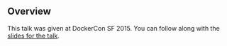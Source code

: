 <!--
{
"name" : "enabling-microservices-orbitz",
"version" : "0.1",
"title" : "Enabling Microservices @ Orbitz",
"description" : "Learn about the latest developments in the Docker world.",
"freshnessDate" : 2015-06-24,
"homepage" : "http://www.slideshare.net/Docker/dockercon-sf-2015-enabling-microservices-orbitz?qid=0063b281-a67c-4447-844e-e14f9bb925e5&v=default&b=&from_search=1",
"canonicalSource" : "http://www.slideshare.net/Docker/dockercon-sf-2015-enabling-microservices-orbitz?qid=0063b281-a67c-4447-844e-e14f9bb925e5&v=default&b=&from_search=1",
"license" : "All Rights Reserved"
}
-->

<!-- @section -->

## Overview

This talk was given at DockerCon SF 2015. You can follow along with the [slides for the talk](http://www.slideshare.net/Docker/dockercon-sf-2015-enabling-microservices-orbitz?qid=0063b281-a67c-4447-844e-e14f9bb925e5&v=default&b=&from_search=1).

<!-- @asset, "contentType": "outlearn/video", "provider": "youtube", "url": "https://www.youtube.com/embed/9LAXaR0_a_E" -->
